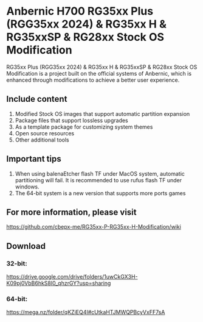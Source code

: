 # Anbernic H700 RG35xx Plus (RGG35xx 2024) &amp; RG35xx H &amp; RG35xxSP &amp; RG28xx Stock OS Modification

RG35xx Plus (RGG35xx 2024) & RG35xx H & RG35xxSP & RG28xx Stock OS Modification is a project built on the official systems of Anbernic, which is enhanced through modifications to achieve a better user experience.

## Include content

1. Modified Stock OS images that support automatic partition expansion
2. Package files that support lossless upgrades
3. As a template package for customizing system themes
4. Open source resources
5. Other additional tools

## Important tips
1. When using balenaEtcher flash TF under MacOS system, automatic partitioning will fail. It is recommended to use rufus flash TF under windows.
2. The 64-bit system is a new version that supports more ports games

## For more information, please visit
https://github.com/cbepx-me/RG35xx-P-RG35xx-H-Modification/wiki

## Download
### 32-bit:
https://drive.google.com/drive/folders/1uwCkGX3H-K09pj0VbB6hkS8I0_qhzrGY?usp=sharing
### 64-bit:
https://mega.nz/folder/qKZiEQ4I#cUtkaHTJMWQPBcyVxFF7sA
